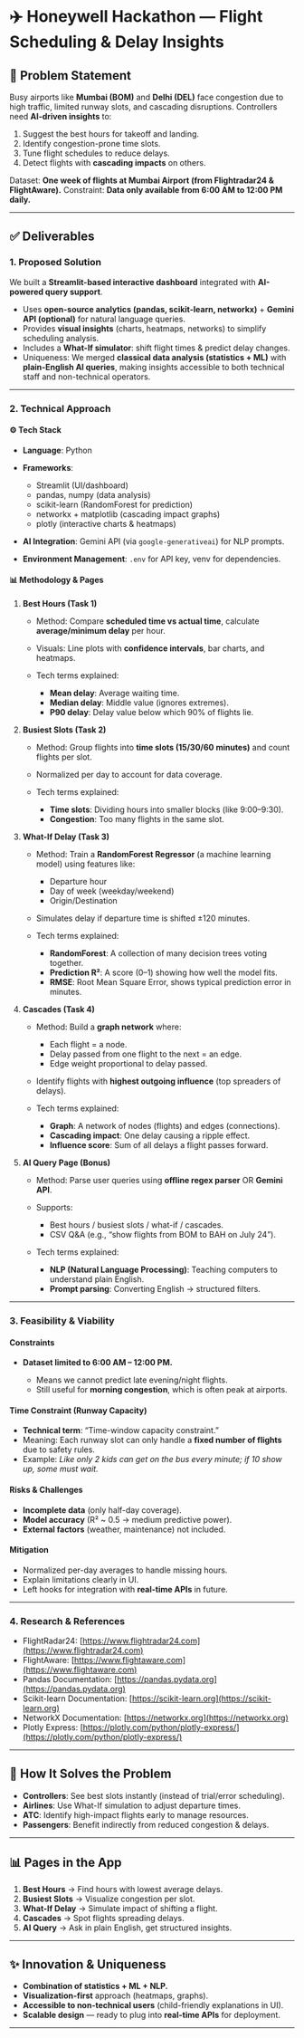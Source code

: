 
# ✈️ Honeywell Hackathon — Flight Scheduling & Delay Insights

## 📌 Problem Statement

Busy airports like **Mumbai (BOM)** and **Delhi (DEL)** face congestion due to high traffic, limited runway slots, and cascading disruptions. Controllers need **AI-driven insights** to:

1. Suggest the best hours for takeoff and landing.
2. Identify congestion-prone time slots.
3. Tune flight schedules to reduce delays.
4. Detect flights with **cascading impacts** on others.

Dataset: **One week of flights at Mumbai Airport (from Flightradar24 & FlightAware).**
Constraint: **Data only available from 6:00 AM to 12:00 PM daily.**

---

## ✅ Deliverables

### 1. **Proposed Solution**

We built a **Streamlit-based interactive dashboard** integrated with **AI-powered query support**.

* Uses **open-source analytics (pandas, scikit-learn, networkx)** + **Gemini API (optional)** for natural language queries.
* Provides **visual insights** (charts, heatmaps, networks) to simplify scheduling analysis.
* Includes a **What-If simulator**: shift flight times & predict delay changes.
* Uniqueness: We merged **classical data analysis (statistics + ML)** with **plain-English AI queries**, making insights accessible to both technical staff and non-technical operators.

---

### 2. **Technical Approach**

#### ⚙️ Tech Stack

* **Language**: Python
* **Frameworks**:

  * Streamlit (UI/dashboard)
  * pandas, numpy (data analysis)
  * scikit-learn (RandomForest for prediction)
  * networkx + matplotlib (cascading impact graphs)
  * plotly (interactive charts & heatmaps)
* **AI Integration**: Gemini API (via `google-generativeai`) for NLP prompts.
* **Environment Management**: `.env` for API key, venv for dependencies.

#### 📊 Methodology & Pages

1. **Best Hours (Task 1)**

   * Method: Compare **scheduled time vs actual time**, calculate **average/minimum delay** per hour.
   * Visuals: Line plots with **confidence intervals**, bar charts, and heatmaps.
   * Tech terms explained:

     * **Mean delay**: Average waiting time.
     * **Median delay**: Middle value (ignores extremes).
     * **P90 delay**: Delay value below which 90% of flights lie.

2. **Busiest Slots (Task 2)**

   * Method: Group flights into **time slots (15/30/60 minutes)** and count flights per slot.
   * Normalized per day to account for data coverage.
   * Tech terms explained:

     * **Time slots**: Dividing hours into smaller blocks (like 9:00–9:30).
     * **Congestion**: Too many flights in the same slot.

3. **What-If Delay (Task 3)**

   * Method: Train a **RandomForest Regressor** (a machine learning model) using features like:

     * Departure hour
     * Day of week (weekday/weekend)
     * Origin/Destination
   * Simulates delay if departure time is shifted ±120 minutes.
   * Tech terms explained:

     * **RandomForest**: A collection of many decision trees voting together.
     * **Prediction R²**: A score (0–1) showing how well the model fits.
     * **RMSE**: Root Mean Square Error, shows typical prediction error in minutes.

4. **Cascades (Task 4)**

   * Method: Build a **graph network** where:

     * Each flight = a node.
     * Delay passed from one flight to the next = an edge.
     * Edge weight proportional to delay passed.
   * Identify flights with **highest outgoing influence** (top spreaders of delays).
   * Tech terms explained:

     * **Graph**: A network of nodes (flights) and edges (connections).
     * **Cascading impact**: One delay causing a ripple effect.
     * **Influence score**: Sum of all delays a flight passes forward.

5. **AI Query Page (Bonus)**

   * Method: Parse user queries using **offline regex parser** OR **Gemini API**.
   * Supports:

     * Best hours / busiest slots / what-if / cascades.
     * CSV Q\&A (e.g., “show flights from BOM to BAH on July 24”).
   * Tech terms explained:

     * **NLP (Natural Language Processing)**: Teaching computers to understand plain English.
     * **Prompt parsing**: Converting English → structured filters.

---

### 3. **Feasibility & Viability**

#### Constraints

* **Dataset limited to 6:00 AM – 12:00 PM.**

  * Means we cannot predict late evening/night flights.
  * Still useful for **morning congestion**, which is often peak at airports.

#### Time Constraint (Runway Capacity)

* **Technical term**: “Time-window capacity constraint.”
* Meaning: Each runway slot can only handle a **fixed number of flights** due to safety rules.
* Example: *Like only 2 kids can get on the bus every minute; if 10 show up, some must wait.*

#### Risks & Challenges

* **Incomplete data** (only half-day coverage).
* **Model accuracy** (R² \~ 0.5 → medium predictive power).
* **External factors** (weather, maintenance) not included.

#### Mitigation

* Normalized per-day averages to handle missing hours.
* Explain limitations clearly in UI.
* Left hooks for integration with **real-time APIs** in future.

---

### 4. **Research & References**

* FlightRadar24: [https://www.flightradar24.com](https://www.flightradar24.com)
* FlightAware: [https://www.flightaware.com](https://www.flightaware.com)
* Pandas Documentation: [https://pandas.pydata.org](https://pandas.pydata.org)
* Scikit-learn Documentation: [https://scikit-learn.org](https://scikit-learn.org)
* NetworkX Documentation: [https://networkx.org](https://networkx.org)
* Plotly Express: [https://plotly.com/python/plotly-express/](https://plotly.com/python/plotly-express/)

---

## 🚀 How It Solves the Problem

* **Controllers**: See best slots instantly (instead of trial/error scheduling).
* **Airlines**: Use What-If simulation to adjust departure times.
* **ATC**: Identify high-impact flights early to manage resources.
* **Passengers**: Benefit indirectly from reduced congestion & delays.

---

## 📊 Pages in the App

1. **Best Hours** → Find hours with lowest average delays.
2. **Busiest Slots** → Visualize congestion per slot.
3. **What-If Delay** → Simulate impact of shifting a flight.
4. **Cascades** → Spot flights spreading delays.
5. **AI Query** → Ask in plain English, get structured insights.

---

## ✨ Innovation & Uniqueness

* **Combination of statistics + ML + NLP.**
* **Visualization-first** approach (heatmaps, graphs).
* **Accessible to non-technical users** (child-friendly explanations in UI).
* **Scalable design** — ready to plug into **real-time APIs** for deployment.

---

